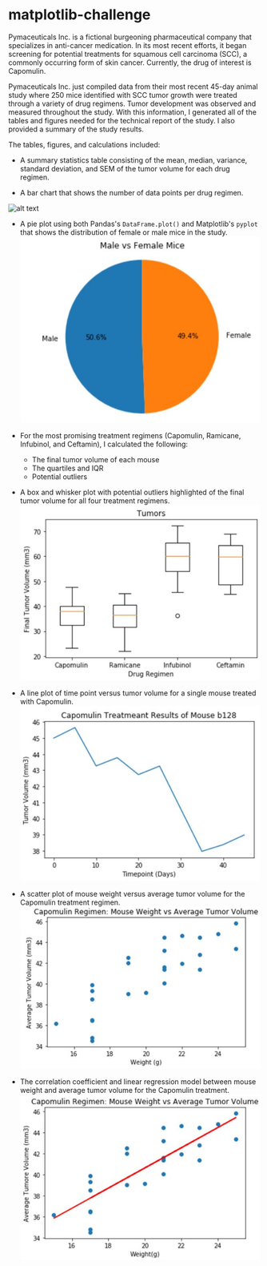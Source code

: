 # matplotlib-challenge

Pymaceuticals Inc. is a fictional burgeoning pharmaceutical company that specializes in anti-cancer medication. In its most recent efforts, it began screening for potential treatments for squamous cell carcinoma (SCC), a commonly occurring form of skin cancer.  Currently, the drug of interest is Capomulin.

Pymaceuticals Inc. just compiled data from their most recent 45-day animal study where 250 mice identified with SCC tumor growth were treated through a variety of drug regimens. Tumor development was observed and measured throughout the study.  With this information, I generated all of the tables and figures needed for the technical report of the study. I also provided a summary of the study results.

The tables, figures, and calculations included:

* A summary statistics table consisting of the mean, median, variance, standard deviation, and SEM of the tumor volume for each drug regimen.

* A bar chart that shows the number of data points per drug regimen.

![alt text](https://github.com/kelseyoros/matplotlib-challenge/blob/master/images/BarPlotNumDataPerDrug.JPG=250x250 "Bar Chart")


* A pie plot using both Pandas's `DataFrame.plot()` and Matplotlib's `pyplot` that shows the distribution of female or male mice in the study.
![alt text](https://github.com/kelseyoros/matplotlib-challenge/blob/master/images/PieChartMiceGender.JPG "Pie Plot")

* For the most promising treatment regimens (Capomulin, Ramicane, Infubinol, and Ceftamin), I calculated the following:
	* The final tumor volume of each mouse 
	* The quartiles and IQR
	* Potential outliers

* A box and whisker plot with potential outliers highlighted of the final tumor volume for all four treatment regimens.
![alt text](https://github.com/kelseyoros/matplotlib-challenge/blob/master/images/BoxPlot.JPG "Box Plot")

* A line plot of time point versus tumor volume for a single mouse treated with Capomulin.
![alt text](https://github.com/kelseyoros/matplotlib-challenge/blob/master/images/LinePlot.JPG "Line Plot")

* A scatter plot of mouse weight versus average tumor volume for the Capomulin treatment regimen.
![alt text](https://github.com/kelseyoros/matplotlib-challenge/blob/master/images/ScatterPlot.JPG "Scatter Plot")

* The correlation coefficient and linear regression model between mouse weight and average tumor volume for the Capomulin treatment.
![alt text](https://github.com/kelseyoros/matplotlib-challenge/blob/master/images/ScatterLinePlot.JPG "Linear Regression Plot")